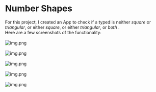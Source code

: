 # Number Shapes

For this project, I created an App to check if a typed is neither _square_ or _triangular_, or either _square_, or either _triangular_, or _both_ .
<br>
Here are a few screenshots of the functionality:
<br><br>
![img.png](Screenshots/img.png)
<br><br>
![img.png](Screenshots/img2.png)
<br><br>
![img.png](Screenshots/img3.png)
<br><br>
![img.png](Screenshots/img4.png)
<br><br>
![img.png](Screenshots/img5.png)